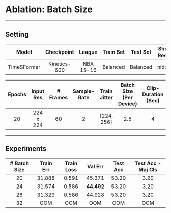 # **Ablation:** Batch Size

---

## **Setting**

| Model | Checkpoint | League | Train Set | Test Set | Shot-Result| Train Clips | Val Clips | Test Clips |
| :---: | :---: | :---: | :---: | :---: | :---: | :---: | :---: | :---: |
TimeSFormer | Kinetics-600 | NBA 15-16 | Balanced | Balanced | hidden | 4500 | 500 | 500 |

| Epochs | Input Res | # Frames | Sample-Rate | Train Jitter | Batch Size (Per Device) | Clip-Duration (Sec) |
:---: | :---: | :---: | :---: | :---: | :---: | :---: |
20 | 224 x 224 | 60 | 2 | [224, 256] |  2.5 | 4 | 

---

## **Experiments**

| # Batch Size | Train Err | Train Loss | Val Err | Test Acc | Test Acc - Maj Cls|
| :---: | :---: | :---: | :---: | :---: | :---: | 
| 20 | 31.888 | 0.591 | 45.371 | 53.20 | 3.20 |
| 24 | 31.574 | 0.586 | **44.492** | 53.20 | 3.20 |
| 28 | 31.329 | 0.586 | 44.928 | 53.20 | 3.20 |
| 32 | OOM | OOM | OOM | OOM | OOM | OOM |